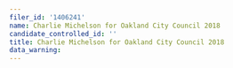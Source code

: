 ```yaml
---
filer_id: '1406241'
name: Charlie Michelson for Oakland City Council 2018
candidate_controlled_id: ''
title: Charlie Michelson for Oakland City Council 2018
data_warning: 
---
```

